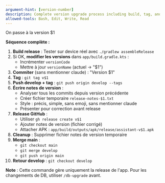 ```yaml
---
argument-hint: [version-number]
description: Complete version upgrade process including build, tag, and release
allowed-tools: Bash, Edit, Write, Read
---
```


On passe à la version $1

**Séquence complète :**

1. **Build release** : Tester sur device réel avec `./gradlew assembleRelease`
2. Si OK, **modifier les versions** dans `app/build.gradle.kts` :
   - Incrémenter `versionCode`
   - Mettre à jour `versionName` (actuel → "$1")
3. **Commiter** (sans mentionner claude) : "Version $1"
4. **Tag** : `git tag v$1`
5. **Push develop + tag** : `git push origin develop --tags`
6. **Écrire notes de version** :
   - Analyser tous les commits depuis version précédente
   - Créer fichier temporaire `release-notes-$1.txt`
   - Style : précis, simple, sans emoji, sans mentionner claude
   - Présenter pour correction avant release
7. **Release GitHub** :
   - Utiliser `gh release create v$1`
   - Ajouter notes de version (fichier corrigé)
   - Attacher APK : `app/build/outputs/apk/release/assistant-v$1.apk`
8. **Cleanup** : Supprimer fichier notes de version temporaire
9. **Merge main** :
   - `git checkout main`
   - `git merge develop`
   - `git push origin main`
10. **Retour develop** : `git checkout develop`

**Note** : Cette commande gère uniquement la release de l'app. Pour les changements de DB, utiliser `/db-upgrade` avant.
